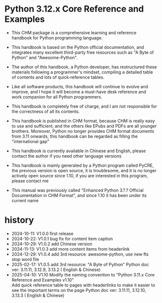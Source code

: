 # Python 3.12.x Core Reference and Examples

* This CHM package is a comprehensive learning and reference handbook for Python programming language. 
* This handbook is based on the Python official documentation, and integrates many excellent third-party free resources such as "A Byte of Python" and "Awesome-Python". 
* The author of this handbook, a Python developer, has restructured these materials following a programmer's mindset, compiling a detailed table of contents and lots of quick-reference tables. 
* Like all software products, this handbook will continue to evolve and improve, and I hope it will become a must-have desk reference and work companion for all Python programmers. 
* This handbook is completely free of charge, and I am not responsible for the correctness of all its contents. 

* This handbook is published in CHM format, because CHM is really easy to use and sufficient, and the others like EPubs and PDFs are all younger brothers. Moreover, Python no longer provides CHM format documents from 3.11 onwards, this handbook can be regarded as filling the "international gap" 
* This handbook is currently available in Chinese and English, please contact the author if you need other language versions 
* This handbook is mainly generated by a Python program called PyCRE, the previous version is open source, it is troublesome, and it is no longer actively open source since 1.10, if you are interested in this program, please contact me 
* This manual was previously called "Enhanced Python 3.?.? Official Documentation in CHM Format", and since 1.10 it has been under its current name
 
# history
* 2024-10-11: V1.0.0 first release
* 2024-10-22: V1.0.1 bug fix for content item caption
* 2024-10-29: V1.0.2 add Chinese version
* 2024-11-13: V1.0.3 add more content items from headerlink
* 2024-12-29: V1.0.4 add 3rd resource: awesome-python, use new fts stop word file
* 2025-02-17: V1.0.5 add 3rd resource: "A Byte of Python"
                     Python doc ver: 3.11.11, 3.12.9, 3.13.2 ( English & Chinese)
* 2025-04-10: V1.10 Modify the naming convention to "Python 3.11.x Core Reference and Examples v1.10"  
                  Add quick reference table to pages with headerlinks to make it easier to see the important terms on the page
                  Python doc ver: 3.11.11, 3.12.10, 3.13.3 ( English & Chinese) 

